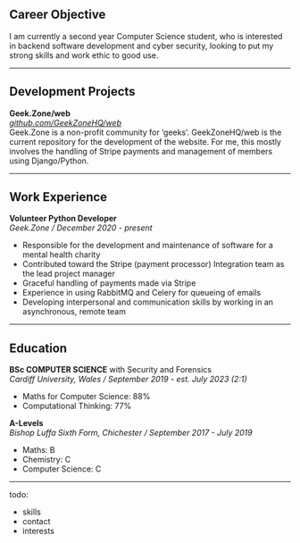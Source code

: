 ## Career Objective <br>
I am currently a second year Computer Science student, who is interested in backend software development and cyber security, looking to put my strong skills and work ethic to good use.

---

## Development Projects <br>
**Geek.Zone/web** <br>
[*github.com/GeekZoneHQ/web*](https://github.com/GeekZoneHQ/web) <br>
Geek.Zone is a non-profit community for ‘geeks’. GeekZoneHQ/web is the current repository for the development of the website. For me, this mostly involves the handling of Stripe payments and management of members using Django/Python. <br>

---

## Work Experience <br>
**Volunteer Python Developer** <br>
*Geek.Zone / December 2020 - present* <br>
- Responsible for the development and maintenance of software for a mental health charity
- Contributed toward the Stripe (payment processor) Integration team as the lead project manager
- Graceful handling of payments made via Stripe
- Experience in using RabbitMQ and Celery for queueing of emails
- Developing interpersonal and communication skills by working in an asynchronous, remote team

---

## Education <br>
**BSc COMPUTER SCIENCE** with Security and Forensics <br>
*Cardiff University, Wales / September 2019 - est. July 2023 (2:1)* <br>
- Maths for Computer Science: 88%
- Computational Thinking: 77%

**A-Levels** <br>
*Bishop Luffa Sixth Form, Chichester / September 2017 - July 2019* <br>
- Maths: B
- Chemistry: C
- Computer Science: C

---

todo:
- skills
- contact
- interests
